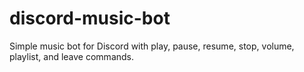 # discord-music-bot
Simple music bot for Discord with play, pause, resume, stop, volume, playlist, and leave commands.
